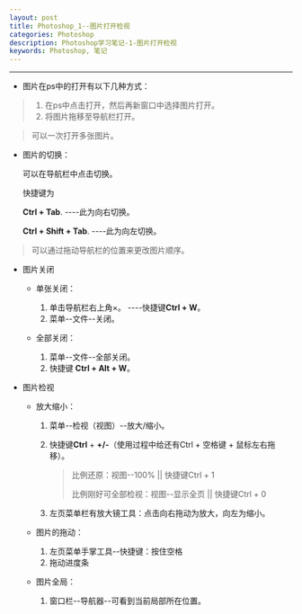 ```yaml
---
layout: post
title: Photoshop_1--图片打开检视
categories: Photoshop
description: Photoshop学习笔记-1-图片打开检视
keywords: Photoshop, 笔记
---
```


___

* 图片在ps中的打开有以下几种方式：

>1. 在ps中点击打开，然后再新窗口中选择图片打开。
>2. 将图片拖移至导航栏打开。

> 可以一次打开多张图片。

* 图片的切换：

  可以在导航栏中点击切换。

  快捷键为 

  **Ctrl + Tab**. ----此为向右切换。

  **Ctrl + Shift + Tab**. ----此为向左切换。

> 可以通过拖动导航栏的位置来更改图片顺序。

* 图片关闭

  * 单张关闭：
    1. 单击导航栏右上角×。  ----快捷键**Ctrl + W**。
    2. 菜单--文件--关闭。

  * 全部关闭： 
    1. 菜单--文件--全部关闭。
    2. 快捷键 **Ctrl + Alt + W**。

* 图片检视

  * 放大缩小：

    1. 菜单--检视（视图）--放大/缩小。

    2. 快捷键**Ctrl** + **+/-**（使用过程中给还有Ctrl + 空格键 + 鼠标左右拖移）。

       > 比例还原：视图--100%  || 快捷键Ctrl + 1
       >
       > 比例刚好可全部检视：视图--显示全页 || 快捷键Ctrl + 0
    3. 左页菜单栏有放大镜工具：点击向右拖动为放大，向左为缩小。

  * 图片的拖动：
  
    1. 左页菜单手掌工具--快捷键：按住空格
    2. 拖动进度条
    
  * 图片全局：
    
    1. 窗口栏--导航器--可看到当前局部所在位置。